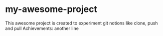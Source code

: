 # my-awesome-project
This awesome project is created to experiment git notions like clone, push and pull
Achievements:
another line

